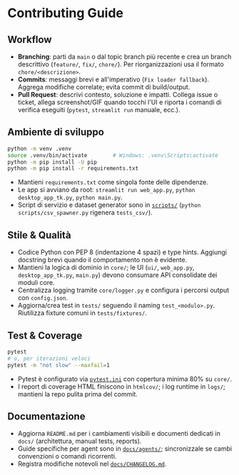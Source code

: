 # Contributing Guide

## Workflow
- **Branching**: parti da `main` o dal topic branch più recente e crea un branch descrittivo (`feature/`, `fix/`, `chore/`). Per riorganizzazioni usa il formato `chore/<descrizione>`.
- **Commits**: messaggi brevi e all'imperativo (`Fix loader fallback`). Aggrega modifiche correlate; evita commit di build/output.
- **Pull Request**: descrivi contesto, soluzione e impatti. Collega issue o ticket, allega screenshot/GIF quando tocchi l'UI e riporta i comandi di verifica eseguiti (`pytest`, `streamlit run` manuale, ecc.).

## Ambiente di sviluppo
```bash
python -m venv .venv
source .venv/bin/activate        # Windows: .venv\Scripts\activate
python -m pip install -U pip
python -m pip install -r requirements.txt
```
- Mantieni `requirements.txt` come singola fonte delle dipendenze.
- Le app si avviano da root: `streamlit run web_app.py`, `python desktop_app_tk.py`, `python main.py`.
- Script di servizio e dataset generator sono in [`scripts/`](../scripts/) (`python scripts/csv_spawner.py` rigenera `tests_csv/`).

## Stile & Qualità
- Codice Python con PEP 8 (indentazione 4 spazi) e type hints. Aggiungi docstring brevi quando il comportamento non è evidente.
- Mantieni la logica di dominio in `core/`; le UI (`ui/`, `web_app.py`, `desktop_app_tk.py`, `main.py`) devono consumare API consolidate dei moduli core.
- Centralizza logging tramite `core/logger.py` e configura i percorsi output con `config.json`.
- Aggiorna/crea test in `tests/` seguendo il naming `test_<modulo>.py`. Riutilizza fixture comuni in `tests/fixtures/`.

## Test & Coverage
```bash
pytest
# o, per iterazioni veloci
pytest -m "not slow" --maxfail=1
```
- Pytest è configurato via [`pytest.ini`](../pytest.ini) con copertura minima 80% su `core/`.
- I report di coverage HTML finiscono in `htmlcov/`; i log runtime in `logs/`; mantieni la repo pulita prima del commit.

## Documentazione
- Aggiorna `README.md` per i cambiamenti visibili e documenti dedicati in `docs/` (architettura, manual tests, reports).
- Guide specifiche per agent sono in [`docs/agents/`](agents/); sincronizzale se cambi convenzioni o comandi ricorrenti.
- Registra modifiche notevoli nel [`docs/CHANGELOG.md`](CHANGELOG.md).
